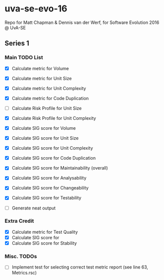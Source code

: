 # uva-se-evo-16
Repo for Matt Chapman &amp; Dennis van der Werf, for Software Evolution 2016 @ UvA-SE

## Series 1

### Main TODO List

- [x] Calculate metric for Volume
- [x] Calculate metric for Unit Size
- [x] Calculate metric for Unit Complexity
- [x] Calculate metric for Code Duplication
- [ ] Calculate Risk Profile for Unit Size
- [x] Calculate Risk Profile for Unit Complexity
- [x] Calculate SIG score for Volume
- [x] Calculate SIG score for Unit Size
- [x] Calculate SIG score for Unit Complexity
- [x] Calculate SIG score for Code Duplication


- [x] Calculate SIG score for Maintainability (overall)
- [x] Calculate SIG score for Analysability
- [x] Calculate SIG score for Changeability
- [x] Calculate SIG score for Testability


- [ ] Generate neat output

### Extra Credit

- [x] Calculate metric for Test Quality
- [x] Calculate SIG score for 
- [x] Calculate SIG score for Stability

### Misc. TODOs

- [ ] Implement test for selecting correct test metric report (see line 63, Metrics.rsc)
